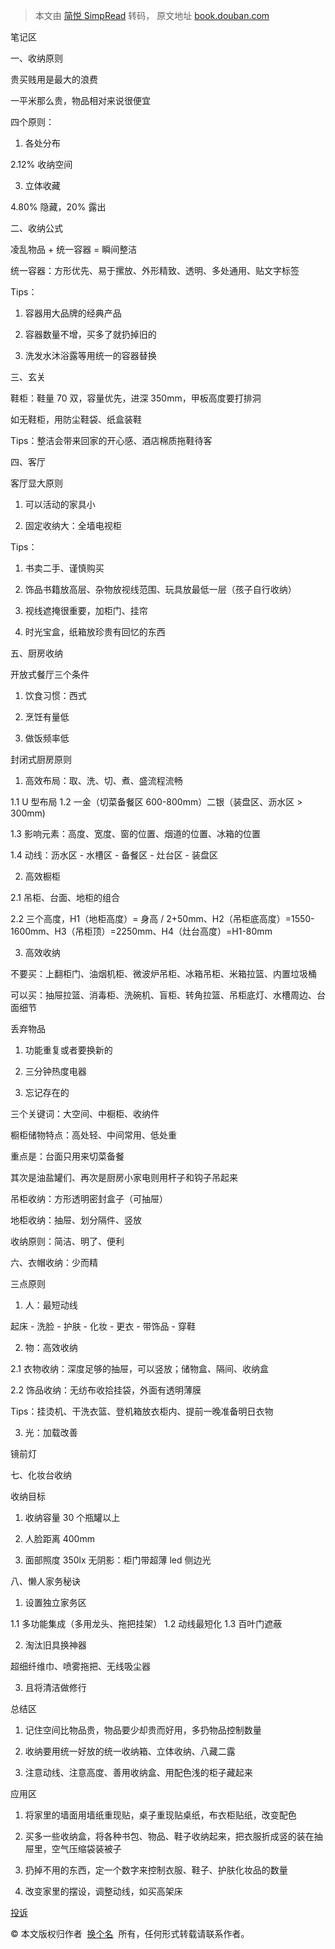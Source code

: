 > 本文由 [简悦 SimpRead](http://ksria.com/simpread/) 转码， 原文地址 [book.douban.com](https://book.douban.com/review/9624310/)

笔记区

一、收纳原则

贵买贱用是最大的浪费

一平米那么贵，物品相对来说很便宜

四个原则：

1. 各处分布

2.12% 收纳空间

3. 立体收藏

4.80% 隐藏，20% 露出

二、收纳公式

凌乱物品 + 统一容器 = 瞬间整洁

统一容器：方形优先、易于摞放、外形精致、透明、多处通用、贴文字标签

Tips：

1. 容器用大品牌的经典产品

2. 容器数量不增，买多了就扔掉旧的

3. 洗发水沐浴露等用统一的容器替换

三、玄关

鞋柜：鞋量 70 双，容量优先，进深 350mm，甲板高度要打排洞

如无鞋柜，用防尘鞋袋、纸盒装鞋

Tips：整洁会带来回家的开心感、酒店棉质拖鞋待客

四、客厅

客厅显大原则

1. 可以活动的家具小

2. 固定收纳大：全墙电视柜

Tips：

1. 书卖二手、谨慎购买

2. 饰品书籍放高层、杂物放视线范围、玩具放最低一层（孩子自行收纳）

3. 视线遮掩很重要，加柜门、挂帘

4. 时光宝盒，纸箱放珍贵有回忆的东西

五、厨房收纳

开放式餐厅三个条件

1. 饮食习惯：西式

2. 烹饪有量低

3. 做饭频率低

封闭式厨房原则

1. 高效布局：取、洗、切、煮、盛流程流畅

1.1 U 型布局 1.2 一金（切菜备餐区 600-800mm）二银（装盘区、沥水区 > 300mm)

1.3 影响元素：高度、宽度、窗的位置、烟道的位置、冰箱的位置

1.4 动线：沥水区 - 水槽区 - 备餐区 - 灶台区 - 装盘区

2. 高效橱柜

2.1 吊柜、台面、地柜的组合

2.2 三个高度，H1（地柜高度）= 身高 / 2+50mm、H2（吊柜底高度）=1550-1600mm、H3（吊柜顶）=2250mm、H4（灶台高度）=H1-80mm

3. 高效收纳

不要买：上翻柜门、油烟机柜、微波炉吊柜、冰箱吊柜、米箱拉篮、内置垃圾桶

可以买：抽屉拉篮、消毒柜、洗碗机、盲柜、转角拉篮、吊柜底灯、水槽周边、台面细节

丢弃物品

1. 功能重复或者要换新的

2. 三分钟热度电器

3. 忘记存在的

三个关键词：大空间、中橱柜、收纳件

橱柜储物特点：高处轻、中间常用、低处重

重点是：台面只用来切菜备餐

其次是油盐罐们、再次是厨房小家电则用杆子和钩子吊起来

吊柜收纳：方形透明密封盒子（可抽屉）

地柜收纳：抽屉、划分隔件、竖放

收纳原则：简洁、明了、便利

六、衣帽收纳：少而精

三点原则

1. 人：最短动线

起床 - 洗脸 - 护肤 - 化妆 - 更衣 - 带饰品 - 穿鞋

2. 物：高效收纳

2.1 衣物收纳：深度足够的抽屉，可以竖放；储物盒、隔间、收纳盒

2.2 饰品收纳：无纺布收拾挂袋，外面有透明薄膜

Tips：挂烫机、干洗衣篮、登机箱放衣柜内、提前一晚准备明日衣物

3. 光：加载改善

镜前灯

七、化妆台收纳

收纳目标

1. 收纳容量 30 个瓶罐以上

2. 人脸距离 400mm

3. 面部照度 350lx 无阴影：柜门带超薄 led 侧边光

八、懒人家务秘诀

1. 设置独立家务区

1.1 多功能集成（多用龙头、拖把挂架） 1.2 动线最短化 1.3 百叶门遮蔽

2. 淘汰旧具换神器

超细纤维巾、喷雾拖把、无线吸尘器

3. 且将清洁做修行

总结区

1. 记住空间比物品贵，物品要少却贵而好用，多扔物品控制数量

2. 收纳要用统一好放的统一收纳箱、立体收纳、八藏二露

3. 注意动线、注意高度、善用收纳盒、用配色浅的柜子藏起来

应用区

1. 将家里的墙面用墙纸重现贴，桌子重现贴桌纸，布衣柜贴纸，改变配色

2. 买多一些收纳盒，将各种书包、物品、鞋子收纳起来，把衣服折成竖的装在抽屉里，空气压缩袋装被子

3. 扔掉不用的东西，定一个数字来控制衣服、鞋子、护肤化妆品的数量

4. 改变家里的摆设，调整动线，如买高架床

[投诉](javascript:;)

© 本文版权归作者  [换个名](https://www.douban.com/people/4905088/)  所有，任何形式转载请联系作者。